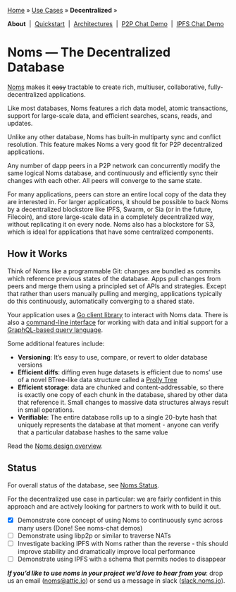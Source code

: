 [Home](../../README.md) » [Use Cases](../../README.md#use-cases) » **Decentralized** »

**About**&nbsp; | &nbsp;[Quickstart](quickstart.md)&nbsp; | &nbsp;[Architectures](architectures.md)&nbsp; | &nbsp;[P2P Chat Demo](demo-p2p-chat.md)&nbsp; | &nbsp;[IPFS Chat Demo](demo-ipfs-chat.md)


# Noms — The Decentralized Database

[Noms](http://noms.io) makes it ~~easy~~ tractable to create rich,
multiuser, collaborative, fully-decentralized applications.

Like most databases, Noms features a rich data model, atomic
transactions, support for large-scale data, and efficient searches,
scans, reads, and updates.

Unlike any other database, Noms has built-in multiparty sync and
conflict resolution. This feature makes Noms a very good fit for P2P
decentralized applications.

Any number of dapp peers in a P2P network can
concurrently modify the same logical Noms database, and continuously
and efficiently sync their changes with each other. All peers will
converge to the same state.

For many applications, peers can store an entire local copy of the
data they are interested in. For larger applications, it should be
possible to back Noms by a decentralized blockstore like IPFS, Swarm,
or Sia (or in the future, Filecoin), and store large-scale data in a
completely decentralized way, without replicating it on every
node. Noms also has a blockstore for S3, which is ideal for
applications that have some centralized components.

## How it Works

Think of Noms like a programmable Git: changes are bundled as commits
which reference previous states of the database. Apps pull changes
from peers and merge them using a principled set of APIs and
strategies. Except that rather than users manually pulling and
merging, applications typically do this continuously, automatically
converging to a shared state.

Your application uses a [Go client
library](https://github.com/attic-labs/noms/blob/master/doc/go-tour.md)
to interact with Noms data. There is also a [command-line
interface](https://github.com/attic-labs/noms/blob/master/doc/cli-tour.md)
for working with data and initial support for a [GraphQL-based query
language](https://github.com/attic-labs/noms/blob/master/go/ngql/README.md).

Some additional features include:
* **Versioning**: It’s easy to use, compare, or revert to older database versions
* **Efficient diffs**: diffing even huge datasets is efficient due to
  noms’ use of a novel BTree-like data structure called a [Prolly
  Tree](https://github.com/attic-labs/noms/blob/master/doc/intro.md#prolly-trees-probabilistic-b-trees)
* **Efficient storage**: data are chunked and content-addressable, so
  there is exactly one copy of each chunk in the database, shared by
  other data that reference it. Small changes to massive data
  structures always result in small operations.
* **Verifiable**: The entire database rolls up to a single 20-byte hash
 that uniquely represents the database at that moment - anyone can
 verify that a particular database hashes to the same value

Read the [Noms design overview](https://github.com/attic-labs/noms/blob/master/doc/decent/intro.md).

## Status

For overall status of the database, see [Noms Status](../../README.md#status).

For the decentralized use case in particular: we are fairly confident in this approach and are actively looking for partners to work with to build it out.

- [x] Demonstrate core concept of using Noms to continuously sync across many users (Done! See noms-chat demos)
- [ ] Demonstrate using libp2p or similar to traverse NATs
- [ ] Investigate backing IPFS with Noms rather than the reverse - this should improve stability and dramatically improve local performance
- [ ] Demonstrate using IPFS with a schema that permits nodes to disappear

**_If you’d like to use noms in your project we’d love to hear from you_**:
drop us an email ([noms@attic.io](mailto:noms@attic.io)) or send us a
message in slack ([slack.noms.io](http://slack.noms.io)).
